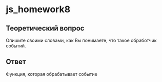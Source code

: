 # js_homework8

## Теоретический вопрос

Опишите своими словами, как Вы понимаете, что такое обработчик событий.

## Ответ

Функция, которая обрабатывает событие
